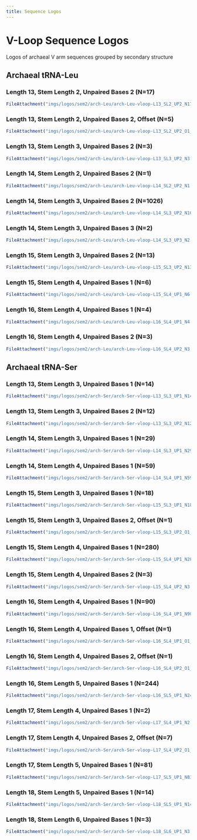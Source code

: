 ```yaml
---
title: Sequence Logos
---
```


# V-Loop Sequence Logos

Logos of archaeal V arm sequences grouped by secondary structure

## Archaeal tRNA-Leu

### Length 13, Stem Length 2, Unpaired Bases 2 (N=17)

```js
FileAttachment("imgs/logos/sem2/arch-Leu/arch-Leu-vloop-L13_SL2_UP2_N17.png").image()
```

### Length 13, Stem Length 2, Unpaired Bases 2, Offset (N=5)

```js
FileAttachment("imgs/logos/sem2/arch-Leu/arch-Leu-vloop-L13_SL2_UP2_O1_N5.png").image()
```

### Length 13, Stem Length 3, Unpaired Bases 2 (N=3)

```js
FileAttachment("imgs/logos/sem2/arch-Leu/arch-Leu-vloop-L13_SL3_UP2_N3.png").image()
```

### Length 14, Stem Length 2, Unpaired Bases 2 (N=1)

```js
FileAttachment("imgs/logos/sem2/arch-Leu/arch-Leu-vloop-L14_SL2_UP2_N1.png").image()
```

### Length 14, Stem Length 3, Unpaired Bases 2 (N=1026)

```js
FileAttachment("imgs/logos/sem2/arch-Leu/arch-Leu-vloop-L14_SL3_UP2_N1026.png").image()
```

### Length 14, Stem Length 3, Unpaired Bases 3 (N=2)

```js
FileAttachment("imgs/logos/sem2/arch-Leu/arch-Leu-vloop-L14_SL3_UP3_N2.png").image()
```

### Length 15, Stem Length 3, Unpaired Bases 2 (N=13)

```js
FileAttachment("imgs/logos/sem2/arch-Leu/arch-Leu-vloop-L15_SL3_UP2_N13.png").image()
```

<!--
This should almost certainly be 2 unpaired bases, but displaying as the algorithm output
-->
### Length 15, Stem Length 4, Unpaired Bases 1 (N=6)

```js
FileAttachment("imgs/logos/sem2/arch-Leu/arch-Leu-vloop-L15_SL4_UP1_N6.png").image()
```

### Length 16, Stem Length 4, Unpaired Bases 1 (N=4)

```js
FileAttachment("imgs/logos/sem2/arch-Leu/arch-Leu-vloop-L16_SL4_UP1_N4.png").image()
```

### Length 16, Stem Length 4, Unpaired Bases 2 (N=3)

```js
FileAttachment("imgs/logos/sem2/arch-Leu/arch-Leu-vloop-L16_SL4_UP2_N3.png").image()
```

## Archaeal tRNA-Ser

### Length 13, Stem Length 3, Unpaired Bases 1 (N=14)

```js
FileAttachment("imgs/logos/sem2/arch-Ser/arch-Ser-vloop-L13_SL3_UP1_N14.png").image()
```

### Length 13, Stem Length 3, Unpaired Bases 2 (N=12)

```js
FileAttachment("imgs/logos/sem2/arch-Ser/arch-Ser-vloop-L13_SL3_UP2_N12.png").image()
```

### Length 14, Stem Length 3, Unpaired Bases 1 (N=29)

```js
FileAttachment("imgs/logos/sem2/arch-Ser/arch-Ser-vloop-L14_SL3_UP1_N29.png").image()
```

### Length 14, Stem Length 4, Unpaired Bases 1 (N=59)

```js
FileAttachment("imgs/logos/sem2/arch-Ser/arch-Ser-vloop-L14_SL4_UP1_N59.png").image()
```

### Length 15, Stem Length 3, Unpaired Bases 1 (N=18)

```js
FileAttachment("imgs/logos/sem2/arch-Ser/arch-Ser-vloop-L15_SL3_UP1_N18.png").image()
```

### Length 15, Stem Length 3, Unpaired Bases 2, Offset (N=1)

```js
FileAttachment("imgs/logos/sem2/arch-Ser/arch-Ser-vloop-L15_SL3_UP2_O1_N1.png").image()
```

### Length 15, Stem Length 4, Unpaired Bases 1 (N=280)

```js
FileAttachment("imgs/logos/sem2/arch-Ser/arch-Ser-vloop-L15_SL4_UP1_N280.png").image()
```

### Length 15, Stem Length 4, Unpaired Bases 2 (N=3)

```js
FileAttachment("imgs/logos/sem2/arch-Ser/arch-Ser-vloop-L15_SL4_UP2_N3.png").image()
```

### Length 16, Stem Length 4, Unpaired Bases 1 (N=90)

```js
FileAttachment("imgs/logos/sem2/arch-Ser/arch-Ser-vloop-L16_SL4_UP1_N90.png").image()
```

### Length 16, Stem Length 4, Unpaired Bases 1, Offset (N=1)

```js
FileAttachment("imgs/logos/sem2/arch-Ser/arch-Ser-vloop-L16_SL4_UP1_O1_N1.png").image()
```

### Length 16, Stem Length 4, Unpaired Bases 2, Offset (N=1)

```js
FileAttachment("imgs/logos/sem2/arch-Ser/arch-Ser-vloop-L16_SL4_UP2_O1_N1.png").image()
```

### Length 16, Stem Length 5, Unpaired Bases 1 (N=244)

```js
FileAttachment("imgs/logos/sem2/arch-Ser/arch-Ser-vloop-L16_SL5_UP1_N244.png").image()
```

### Length 17, Stem Length 4, Unpaired Bases 1 (N=2)

```js
FileAttachment("imgs/logos/sem2/arch-Ser/arch-Ser-vloop-L17_SL4_UP1_N2.png").image()
```

### Length 17, Stem Length 4, Unpaired Bases 2, Offset (N=7)

```js
FileAttachment("imgs/logos/sem2/arch-Ser/arch-Ser-vloop-L17_SL4_UP2_O1_N7.png").image()
```

### Length 17, Stem Length 5, Unpaired Bases 1 (N=81)

```js
FileAttachment("imgs/logos/sem2/arch-Ser/arch-Ser-vloop-L17_SL5_UP1_N81.png").image()
```

### Length 18, Stem Length 5, Unpaired Bases 1 (N=14)

```js
FileAttachment("imgs/logos/sem2/arch-Ser/arch-Ser-vloop-L18_SL5_UP1_N14.png").image()
```

### Length 18, Stem Length 6, Unpaired Bases 1 (N=3)

```js
FileAttachment("imgs/logos/sem2/arch-Ser/arch-Ser-vloop-L18_SL6_UP1_N3.png").image()
```
